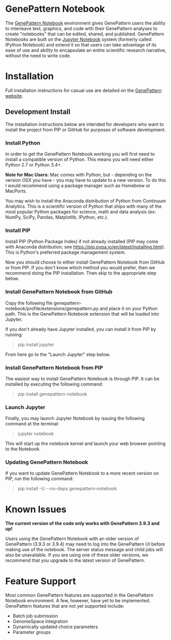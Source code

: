 GenePattern Notebook
====================

The [GenePattern Notebook](http://www.broadinstitute.org/cancer/software/genepattern/genepattern-notebooks) 
environment gives GenePattern users the ability to interleave text, graphics, and code with 
their GenePattern analyses to create "notebooks" that can be edited, shared, and published. 
GenePattern Notebooks are built on the [Jupyter Notebook](https://jupyter.org/) system 
(formerly called IPython Notebook) and extend it so that users can take advantage of its ease 
of use and ability to encapsulate an entire scientific research narrative, without the need 
to write code.

# Installation

Full installation instructions for casual use are detailed on the 
[GenePattern website](http://www.broadinstitute.org/cancer/software/genepattern/genepattern-notebooks-installation).

## Development Install

The installation instructions below are intended for developers who want to install the 
project from PIP or GitHub for purposes of software development.

### Install Python

In order to get the GenePattern Notebook working you will first need to install a compatible 
version of Python. This means you will need either Python 2.7 or Python 3.4+.

**Note for Mac Users:** Mac comes with Python, but - depending on the version OSX you have - 
you may have to update to a new version. To do this I would recommend using a package manager 
such as Homebrew or MacPorts.

You may wish to install the Anaconda distribution of Python from Continuum Analytics. This is 
a scientific version of Python that ships with many of the most popular Python packages for 
science, math and data analysis (ex: NumPy, SciPy, Pandas, Matplotlib, IPython, etc.).

### Install PIP

Install PIP (Python Package Index) if not already installed (PIP may come with Anaconda 
distribution; see https://pip.pypa.io/en/latest/installing.html). This is Python's preferred 
package management system.

Now you should choose to either install GenePattern Notebook from GitHub or from PIP. If you
don't know which method you would prefer, then we recommend doing the PIP installation. Then 
skip to the appropriate step below.

### Install GenePattern Notebook from GitHub

Copy the following file genepattern-notebook/profile/extensions/genepattern.py and place it 
on your Python path. This is the GenePattern Notebook extension that will be loaded into
Jupyter. 

If you don't already have Jupyter installed, you can install it from PIP by running:

> pip install jupyter

From here go to the "Launch Jupyter" step below.

### Install GenePattern Notebook from PIP

The easiest way to install GenePattern Notebook is through PIP. It can be installed by executing
the following command:

> pip install genepattern-notebook

### Launch Jupyter

Finally, you may launch Jupyter Notebook by issuing the following command at the terminal:

> jupyter notebook

This will start up the notebook kernel and launch your web browser pointing to the Notebook.

### Updating GenePattern Notebook

If you want to update GenePattern Notebook to a more recent version on PIP, run the following 
command:

> pip install -U --no-deps genepattern-notebook

# Known Issues

**The current version of the code only works with GenePattern 3.9.3 and up!**

Users using the GenePattern Notebook with an older version of GenePattern (3.9.3 or 3.9.4) may
need to log into the GenePattern UI before making use of the notebook. The server status 
message and child jobs will also be unavailable. If you are using one of these older versions,
we recommend that you upgrade to the latest version of GenePattern.

# Feature Support

Most common GenePattern features are supported in the GenePattern Notebook environment. A few, 
however, have yet to be implemented. GenePattern features that are not yet supported include:

* Batch job submission
* GenomeSpace integration
* Dynamically updated choice parameters
* Parameter groups